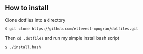 ## How to install

Clone dotfiles into a directory

    $ git clone https://github.com/ellevest-mpogran/dotfiles.git

Then `cd .dotfiles` and run my simple install bash script

    $ ./install.bash
